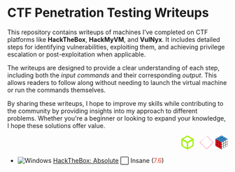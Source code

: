 # CTF Penetration Testing Writeups

This repository contains writeups of machines I’ve completed on CTF platforms like **HackTheBox**, **HackMyVM**, and **VulNyx**. It includes detailed steps for identifying vulnerabilities, exploiting them, and achieving privilege escalation or post-exploitation when applicable.

The writeups are designed to provide a clear understanding of each step, including both the *input commands* and their corresponding *output*. This allows readers to follow along without needing to launch the virtual machine or run the commands themselves.

By sharing these writeups, I hope to improve my skills while contributing to the community by providing insights into my approach to different problems. Whether you're a beginner or looking to expand your knowledge, I hope these solutions offer value.

<div align="right">
  <img src="./assets/logo_hackthebox.png" alt="HackTheBox Logo" height="32" style="width:auto; margin-left: 10px;">
  <img src="./assets/logo_hackmyvm.png" alt="HackMyVM Logo" height="32" style="width:auto; margin-left: 10px;">
  <img src="./assets/logo_vulnyx.png" alt="VulNyx Logo" height="32" style="width:auto;">
</div>

- <img src="https://hackmyvm.eu/img/windows.png" alt="Windows" width="17"/> [HackTheBox: Absolute](./hackthebox_absolute.md) ⬜ Insane (<span style="color:#e63c35;">7.6</span>)
